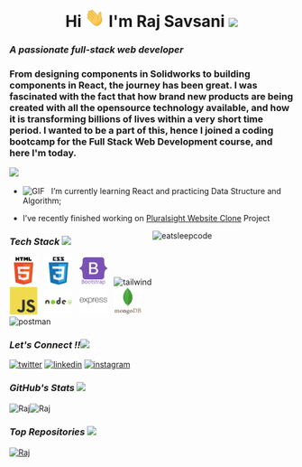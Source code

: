 <h1 align="center">Hi <img src="https://raw.githubusercontent.com/ABSphreak/ABSphreak/master/gifs/Hi.gif" width="35"> I'm Raj Savsani <img src="https://camo.githubusercontent.com/d3359cb00ab0b5ed8f2e1fe3fceb4fbaf3b614340f8c0db99c17b9f50b351770/68747470733a2f2f656d6f6a69732e736c61636b6d6f6a69732e636f6d2f656d6f6a69732f696d616765732f313533313834393433302f343234362f626c6f622d73756e676c61737365732e6769663f31353331383439343330" width="35"></h1>
<h3><i>A passionate full-stack web developer</i></h3> 
<h3>From designing components in Solidworks to building components in React, the journey has been great.
I was fascinated with the fact that how brand new products are being created with all the opensource technology available, and how it is transforming billions of lives within a very short time period. I wanted to be a part of this, hence I joined a coding bootcamp for the Full Stack Web Development course, and here I'm today.</h3>

![](https://visitor-badge.glitch.me/badge?page_id=raj-savsani.raj-savsani)


- <img alt="GIF" src="https://github.com/SP-XD/SP-XD/blob/main/images/Developer.gif" width="25" /> &nbsp; I’m currently learning React and practicing Data Structure and Algorithm;

- I’ve recently finished working on [Pluralsight Website Clone](https://aadityaneve.github.io/Clone-Pluralsight) Project

<img src="https://github.com/raghavk16/raghavk16/blob/master/giphy.webp" alt="eatsleepcode" align="right" width="250" height="250" />


<h3><i>Tech Stack <img src="https://camo.githubusercontent.com/beb64ff21c883e318e4f5db5231c2ba4175705bea1c9249e82a41ab375db4f75/68747470733a2f2f6d65646961322e67697068792e636f6d2f6d656469612f51737347456d706b79454f684243623765312f67697068792e6769663f6369643d656366303565343761306e336769316266716e74716d6f62386739616964316f796a327772336473336d67373030626c267269643d67697068792e676966" width="35"/></i></h3>



<p>
<a><img src="https://raw.githubusercontent.com/devicons/devicon/master/icons/html5/html5-original-wordmark.svg" alt="html5" width="50" height="50"/></a> &nbsp; 
<a><img src="https://raw.githubusercontent.com/devicons/devicon/master/icons/css3/css3-original-wordmark.svg" alt="css3" width="50" height="50"/> </a> &nbsp;
<a><img src="https://raw.githubusercontent.com/devicons/devicon/master/icons/bootstrap/bootstrap-plain-wordmark.svg" alt="bootstrap" width="50" height="50"/></a> &nbsp;
<a><img src="https://www.vectorlogo.zone/logos/tailwindcss/tailwindcss-icon.svg" alt="tailwind" width="50" height="50"/></a>
<a><img src="https://raw.githubusercontent.com/devicons/devicon/master/icons/javascript/javascript-original.svg" alt="javascript" width="50" height="50"/></a> &nbsp; 
<a><img src="https://raw.githubusercontent.com/devicons/devicon/master/icons/nodejs/nodejs-original-wordmark.svg" alt="nodejs" width="50" height="50"/></a> &nbsp; 
<a><img src="https://raw.githubusercontent.com/devicons/devicon/master/icons/express/express-original-wordmark.svg" alt="express" width="50" height="50"/></a> &nbsp; 
<a><img src="https://raw.githubusercontent.com/devicons/devicon/master/icons/mongodb/mongodb-original-wordmark.svg" alt="mongodb" width="50" height="50"/></a> &nbsp;
<a><img src="https://www.vectorlogo.zone/logos/getpostman/getpostman-icon.svg" alt="postman" width="50" height="50"/></a> &nbsp;
</p>





<h3><i>Let's Connect !!<img src="https://raw.githubusercontent.com/ShahriarShafin/ShahriarShafin/main/Assets/handshake.gif" width="100" /></i></h3>
<a href="https://twitter.com/raj_savsani" target="_blank"><img src="https://img.icons8.com/color/96/000000/twitter-squared.png" alt="twitter" width="50"></a>
<a href="https://linkedin.com/in/raj-savsani" target="_blank"><img src="https://img.icons8.com/color/96/000000/linkedin.png" alt="linkedin" width="50" /></a>
<a href="https://instagram.com/raj_savsani" target="_blank"><img src="https://img.icons8.com/color/96/000000/instagram-new.png" alt="instagram" width="50" /></a>



<h3><i>GitHub's Stats <img src="https://camo.githubusercontent.com/f11b92476ee793cfe97f20e0564ab552bd9bd670179d7b6772c59bb4d3218ca6/68747470733a2f2f692e70696e696d672e636f6d2f6f726967696e616c732f36352f63342f66342f36356334663435323537316265313236316539633632336637646134383861632e676966" width="35"/></i></h3>
<p>
<img align="center" src="https://github-readme-stats.vercel.app/api?username=raj-savsani&count_private=true&show_icons=true&include_all_commits=true&hide=issues,contribs&border_radius=0&locale=en" alt="Raj" height="139"/><img align="center" src="https://github-readme-stats.vercel.app/api/top-langs/?username=raj-savsani&layout=compact&exclude_repo=FT-WEB-12-U3-C4-Eval&border_radius=0" alt="Raj" height="139" />
</p>




<h3><i>Top Repositories <img src="https://external-content.duckduckgo.com/iu/?u=https%3A%2F%2Fblog.rapidapi.com%2Fwp-content%2Fuploads%2F2017%2F01%2Foctocat.gif&f=1&nofb=1" width="50" /> </i></h3>

<p>
<a href="https://github.com/aadityaneve/Clone-Pluralsight">
<img align="center" src="https://github-readme-stats.vercel.app/api/pin/?username=aadityaneve&repo=Clone-Pluralsight&locale=en&border_radius=0&border_color=02D892&bg_color=0D1117&title_color=C9D1D9&text_color=8B949E&icon_color=02D892" alt="Raj"/>
</a>
</p>




<!---
raj-savsani/raj-savsani is a ✨ special ✨ repository because its `README.md` (this file) appears on your GitHub profile.
You can click the Preview link to take a look at your changes.
--->
